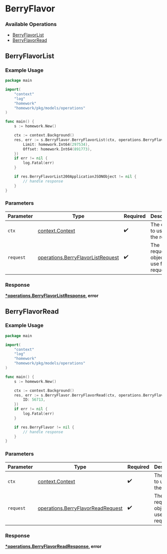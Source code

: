 # BerryFlavor

### Available Operations

* [BerryFlavorList](#berryflavorlist)
* [BerryFlavorRead](#berryflavorread)

## BerryFlavorList

### Example Usage

```go
package main

import(
	"context"
	"log"
	"homework"
	"homework/pkg/models/operations"
)

func main() {
    s := homework.New()

    ctx := context.Background()
    res, err := s.BerryFlavor.BerryFlavorList(ctx, operations.BerryFlavorListRequest{
        Limit: homework.Int64(297534),
        Offset: homework.Int64(891773),
    })
    if err != nil {
        log.Fatal(err)
    }

    if res.BerryFlavorList200ApplicationJSONObject != nil {
        // handle response
    }
}
```

### Parameters

| Parameter                                                                              | Type                                                                                   | Required                                                                               | Description                                                                            |
| -------------------------------------------------------------------------------------- | -------------------------------------------------------------------------------------- | -------------------------------------------------------------------------------------- | -------------------------------------------------------------------------------------- |
| `ctx`                                                                                  | [context.Context](https://pkg.go.dev/context#Context)                                  | :heavy_check_mark:                                                                     | The context to use for the request.                                                    |
| `request`                                                                              | [operations.BerryFlavorListRequest](../../models/operations/berryflavorlistrequest.md) | :heavy_check_mark:                                                                     | The request object to use for the request.                                             |


### Response

**[*operations.BerryFlavorListResponse](../../models/operations/berryflavorlistresponse.md), error**


## BerryFlavorRead

### Example Usage

```go
package main

import(
	"context"
	"log"
	"homework"
	"homework/pkg/models/operations"
)

func main() {
    s := homework.New()

    ctx := context.Background()
    res, err := s.BerryFlavor.BerryFlavorRead(ctx, operations.BerryFlavorReadRequest{
        ID: 56713,
    })
    if err != nil {
        log.Fatal(err)
    }

    if res.BerryFlavor != nil {
        // handle response
    }
}
```

### Parameters

| Parameter                                                                              | Type                                                                                   | Required                                                                               | Description                                                                            |
| -------------------------------------------------------------------------------------- | -------------------------------------------------------------------------------------- | -------------------------------------------------------------------------------------- | -------------------------------------------------------------------------------------- |
| `ctx`                                                                                  | [context.Context](https://pkg.go.dev/context#Context)                                  | :heavy_check_mark:                                                                     | The context to use for the request.                                                    |
| `request`                                                                              | [operations.BerryFlavorReadRequest](../../models/operations/berryflavorreadrequest.md) | :heavy_check_mark:                                                                     | The request object to use for the request.                                             |


### Response

**[*operations.BerryFlavorReadResponse](../../models/operations/berryflavorreadresponse.md), error**

